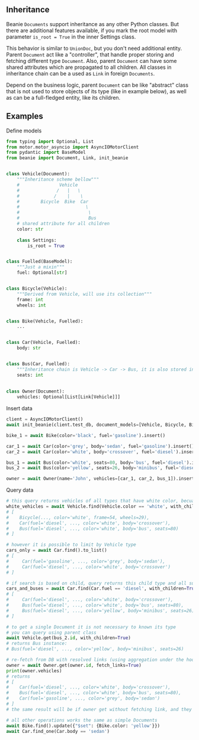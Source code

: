 ## Inheritance

Beanie `Documents` support inheritance as any other Python classes. But there are additional features available, if you mark the root model with parameter `is_root = True` in the inner Settings class.

This behavior is similar to `UnionDoc`, but you don't need additional entity.
Parent `Document` act like a "controller", that handle proper storing and fetching different type `Document`.
Also, parent `Document` can have some shared attributes which are propagated to all children.
All classes in inheritance chain can be a used as `Link` in foreign `Documents`.

Depend on the business logic, parent `Document` can be like "abstract" class that is not used to store objects of its type (like in example below), as well as can be a full-fledged entity, like its children.

## Examples

Define models

```py hl_lines="20 20"
from typing import Optional, List
from motor.motor_asyncio import AsyncIOMotorClient
from pydantic import BaseModel
from beanie import Document, Link, init_beanie


class Vehicle(Document):
    """Inheritance scheme bellow"""
    #               Vehicle
    #              /   |   \
    #             /    |    \
    #        Bicycle  Bike  Car
    #                         \
    #                          \
    #                          Bus
    # shared attribute for all children
    color: str
    
    class Settings:
        is_root = True


class Fuelled(BaseModel):
    """Just a mixin"""
    fuel: Optional[str]


class Bicycle(Vehicle):
    """Derived from Vehicle, will use its collection"""
    frame: int
    wheels: int


class Bike(Vehicle, Fuelled):
    ...


class Car(Vehicle, Fuelled):
    body: str


class Bus(Car, Fuelled):
    """Inheritance chain is Vehicle -> Car -> Bus, it is also stored in Vehicle collection"""
    seats: int
    
    
class Owner(Document):
    vehicles: Optional[List[Link[Vehicle]]]
```

Insert data

```python
client = AsyncIOMotorClient()
await init_beanie(client.test_db, document_models=[Vehicle, Bicycle, Bike, Car, Bus])

bike_1 = await Bike(color='black', fuel='gasoline').insert()

car_1 = await Car(color='grey', body='sedan', fuel='gasoline').insert()
car_2 = await Car(color='white', body='crossover', fuel='diesel').insert()

bus_1 = await Bus(color='white', seats=80, body='bus', fuel='diesel').insert()
bus_2 = await Bus(color='yellow', seats=26, body='minibus', fuel='diesel').insert()

owner = await Owner(name='John', vehicles=[car_1, car_2, bus_1]).insert()
```

Query data

```python
# this query returns vehicles of all types that have white color, becuase `with_children` is True
white_vehicles = await Vehicle.find(Vehicle.color == 'white', with_children=True).to_list()
# [
#    Bicycle(..., color='white', frame=54, wheels=29),
#    Car(fuel='diesel', ..., color='white', body='crossover'),
#    Bus(fuel='diesel', ..., color='white', body='bus', seats=80)
# ]

# however it is possible to limit by Vehicle type
cars_only = await Car.find().to_list()
# [
#     Car(fuel='gasoline', ..., color='grey', body='sedan'),
#     Car(fuel='diesel', ..., color='white', body='crossover')
# ]

# if search is based on child, query returns this child type and all sub-children
cars_and_buses = await Car.find(Car.fuel == 'diesel', with_children=True).to_list()
# [
#     Car(fuel='diesel', ..., color='white', body='crossover'),
#     Bus(fuel='diesel', ..., color='white', body='bus', seats=80),
#     Bus(fuel='diesel', ..., color='yellow', body='minibus', seats=26)
# ]

# to get a single Document it is not necessary to known its type
# you can query using parent class
await Vehicle.get(bus_2.id, with_children=True)
# returns Bus instance:
# Bus(fuel='diesel', ..., color='yellow', body='minibus', seats=26)

# re-fetch from DB with resolved links (using aggregation under the hood)
owner = await Owner.get(owner.id, fetch_links=True)
print(owner.vehicles)
# returns
# [
#    Car(fuel='diesel', ..., color='white', body='crossover'),
#    Bus(fuel='diesel', ..., color='white', body='bus', seats=80),
#    Car(fuel='gasoline', ..., color='grey', body='sedan')
# ]
# the same result will be if owner get without fetching link, and they will be fetched manually later

# all other operations works the same as simple Documents
await Bike.find().update({"$set": {Bike.color: 'yellow'}})
await Car.find_one(Car.body == 'sedan')
```
